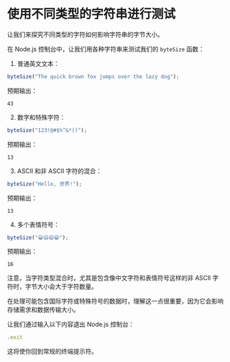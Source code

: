 # 使用不同类型的字符串进行测试

让我们来探究不同类型的字符如何影响字符串的字节大小。

在 Node.js 控制台中，让我们用各种字符串来测试我们的 `byteSize` 函数：

1. 普通英文文本：

```javascript
byteSize("The quick brown fox jumps over the lazy dog");
```

预期输出：

```
43
```

2. 数字和特殊字符：

```javascript
byteSize("123!@#$%^&*()");
```

预期输出：

```
13
```

3. ASCII 和非 ASCII 字符的混合：

```javascript
byteSize("Hello, 世界!");
```

预期输出：

```
13
```

4. 多个表情符号：

```javascript
byteSize("😀😃😄😁");
```

预期输出：

```
16
```

注意，当字符类型混合时，尤其是包含像中文字符和表情符号这样的非 ASCII 字符时，字节大小会大于字符数量。

在处理可能包含国际字符或特殊符号的数据时，理解这一点很重要，因为它会影响存储需求和数据传输大小。

让我们通过输入以下内容退出 Node.js 控制台：

```javascript
.exit
```

这将使你回到常规的终端提示符。
